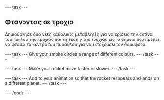 --- task ---

## Φτάνοντας σε τροχιά

Δημιούργησε δύο νέες καθολικές μεταβλητές για να ορίσεις την ακτίνα του κύκλου της τροχιάς και τη θέση `y` της τροχιάς ως το σημείο που πρέπει να φτάσει το κέντρο του πυραύλου για να εκτοξεύσει τον δορυφόρο.

--- task --- Give your smoke circles a range of different colours. --- /task ---

--- task --- Make your rocket move faster or slower. --- /task ---

--- task --- Add to your animation so that the rocket reappears and lands on a different planet. --- /task ---


--- /code ---